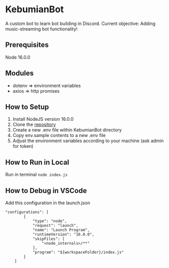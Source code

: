 # KebumianBot
A custom bot to learn bot building in Discord. Current objective: Adding music-streaming bot functionality!

## Prerequisites
Node 16.0.0

## Modules
- dotenv => environment variables
- axios  => http promises

## How to Setup
1. Install NodeJS version 16.0.0
2. Clone the [repository](https://github.com/wuflenso/KebumianBot)
3. Create a new .env file within KebumianBot directory
4. Copy env.sample contents to a new .env file
5. Adjust the environment variables according to your machine (ask admin for token)

## How to Run in Local
Run in terminal
```node index.js```

## How to Debug in VSCode
Add this configuration in the launch.json
```
"configurations": [
        {
            "type": "node",
            "request": "launch",
            "name": "Launch Program",
            "runtimeVersion": "16.0.0",
            "skipFiles": [
                "<node_internals>/**"
            ],
            "program": "${workspaceFolder}/index.js"
        }
    ]
```
